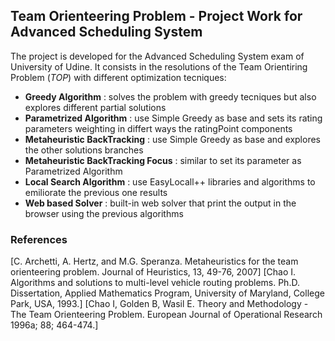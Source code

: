 ## Team Orienteering Problem - Project Work for Advanced Scheduling System

The project is developed for the Advanced Scheduling System exam of University of Udine. It consists in the resolutions of the Team Orientiring Problem (_TOP_) with different optimization tecniques:
+ **Greedy Algorithm** : solves the problem with greedy tecniques but also explores different partial solutions 
+ **Parametrized Algorithm** : use Simple Greedy as base and sets its rating parameters weighting in differt ways the ratingPoint components 
+ **Metaheuristic BackTracking** : use Simple Greedy as base and explores the other solutions branches
+ **Metaheuristic BackTracking Focus** : similar to set its parameter as Parametrized Algorithm
+ **Local Search Algorithm** : use EasyLocall++ libraries and algorithms to emiliorate the previous one results
+ **Web based Solver** : built-in web solver that print the output in the browser using the previous algorithms

### References
[C. Archetti, A. Hertz, and M.G. Speranza. Metaheuristics for the team orienteering problem. Journal of Heuristics, 13, 49-76, 2007]
[Chao I. Algorithms and solutions to multi-level vehicle routing problems. Ph.D. Dissertation, Applied Mathematics Program, University of Maryland, College Park, USA, 1993.]
[Chao I, Golden B, Wasil E. Theory and Methodology - The Team Orienteering Problem. European Journal of Operational Research 1996a; 88; 464-474.]
